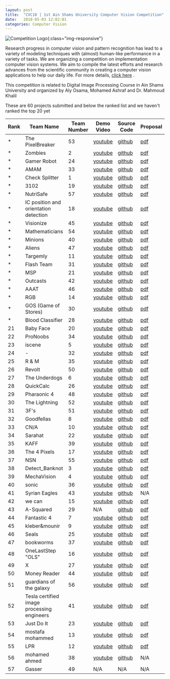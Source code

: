 ```yaml
---
layout: post
title:  "CVC18 | 1st Ain Shams University Computer Vision Competition"
date:   2018-05-03 12:02:01
categories: Computer Vision
---
```


![Competition Logo](https://image.ibb.co/h25pPS/CVC_logo.png){:class="img-responsive"}

Research progress in computer vision and pattern recognition has lead to a variety of modeling techniques with (almost) human-like performance in a variety of tasks. We are organizing a competition on implementation computer vision systems. We aim to compile the latest efforts and research advances from the scientific community in creating a computer vision applications to help our daily life. 
For more details, [click here](https://docs.google.com/document/d/1C_wSxrgw-kYavpIhnIoB-FvKqm8dxKkqDvh25Xo9H5E/edit?usp=sharing)
.

This competition is related to Digital Image Processing Course in Ain Shams University and organized by Aly Osama, Mohamed Ashraf and Dr. Mahmoud Khalil

These are 60 projects submitted and below the ranked list and we haven't ranked the top 20 yet

|Rank|Team Name|Team Number|Demo Video|Source Code|Proposal|
|-------|-------|-------|-------|-------|-------|
*|The PixelBreaker|53|[youtube](https://www.youtube.com/watch?v=JFjmobJTzQs&feature=youtu.be)|[github](https://github.com/SaeedAbdelWahab/PixelBreaker.git)|[pdf](https://drive.google.com/open?id=1mRpdIK_Fbw1omEjdjtYn6L_eFbU_qRtM)|
*|Zombies|2|[youtube](https://youtu.be/YuI7b8WjyHM)|[github](https://github.com/KM49N/Circuit)|[pdf](https://drive.google.com/open?id=1bK-qOxFvlEYqnqt7nA1Ti6RDKM-VIMUR)|
*|Gamer Robot|24|[youtube](https://youtu.be/lT4XUlmFXzs)|[github](https://github.com/MahmoudNasser27/Gamer-Robot)|[pdf](https://drive.google.com/open?id=1-M4_EPacXdax8zLryPfrzK7hFztnfXvk)|
*|AMAM|33|[youtube](https://www.youtube.com/watch?v=YVBaOClfvME&feature=youtu.be)|[github](https://gitlab.com/amr-essam95/esh7enly)|[pdf](https://drive.google.com/open?id=10j_eIK-Stt3ZAKiTBRheT94ySp7_DiYO)|
*|Check Splitter|1|[youtube](https://youtu.be/UOeC-jRCUF4)|[github](https://github.com/KhadigaMesbah/CheckSplitter)|[pdf](https://drive.google.com/open?id=1jbi5Q6Pt62TLTN6mpr_eTs7NKgU_FE51)|
*|3102|19|[youtube](https://www.youtube.com/watch?v=0yi0UcLfW2I&feature=youtu.be)|[github](https://github.com/abdelrahmanbedier/detect_potholes/tree/master/pothole-detection)|[pdf](https://drive.google.com/open?id=1hm0fYyMo76zZD4M6n_kEQL4TjEpMfzwR)|
*|NutriSafe|57|[youtube](https://youtu.be/oLdO_-gTW0s)|[github](https://github.com/Nada1996/NutriSafe)|[pdf](https://drive.google.com/open?id=1P-EWrWLvQDdb6--3E-MMRYXtm_jC1aCg)|
*|IC position and orientation detection|18|[youtube](https://youtu.be/whtgA91HWt0)|[github](https://github.com/osama95/IC-position-and-orientation-detection)|[pdf](https://drive.google.com/open?id=1dCZjNmzXK-kKJTE1EPmm5kT3xeSPpxYf)|
*|Visionize|45|[youtube](https://www.youtube.com/watch?v=z7mHfJlxqL8)|[github](https://github.com/AhmadOsama4/Self-Driving-Car-Game)|[pdf](https://drive.google.com/open?id=1Fq22iHqE168qCi9WXvj-6JdMyb1K--wv)|
*|Mathematicians|54|[youtube](https://drive.google.com/file/d/139sKPQs4Y7fw2gdgR9xN3YL1nu4XSaPj/view)|[github](https://github.com/mahmoud4495/EasyMath)|[pdf](https://drive.google.com/open?id=1kPz9m_wWG_srcA8qIduKYDfPu-aZqfig)|
*|Minions|40|[youtube](https://www.youtube.com/watch?v=ggjOMqFn8Fg&feature=youtu.be)|[github](https://github.com/MayarAlaa/LinearSystemEquationSolverApp)|[pdf](https://drive.google.com/open?id=1_fwjB0lDTQQ1BFIS_mdEyJ60GJt_5FoL)|
*|Aliens|47|[youtube](https://youtu.be/ZazKdavcZlA  )|[github](https://github.com/nohadrweesh/Scanner-and-Translator)|[pdf](https://drive.google.com/open?id=1IoA-ViIi6iOM6uULa96i93HIfE4vI7O-)|
*|Targemly|11|[youtube](https://www.youtube.com/playlist?list=PLijPGmlMpDKyHGWDvcUhRthNViN3AqzjI)|[github](https://github.com/khaledsalah04/Image-processing-project)|[pdf](https://drive.google.com/open?id=1altfk_6nkVrIPPb-WSaHzwPRXEYUYXZV)|
*|Flash Team|31|[youtube](https://www.youtube.com/watch?v=F-E4p7Rk8Wo)|[github](https://github.com/Abdelrahman-Elnaggar/Convert-from-analog-to-digital-clock)|[pdf](https://drive.google.com/open?id=1NPek_fDMQaGDkh9mI1vIR15MAqoDi9sH)|
*|MSP|21|[youtube](https://youtu.be/WbNNh3FxzpE)|[github](https://github.com/MarieNagy/Musical-sheets-play)|[pdf](https://drive.google.com/open?id=1hWYpkzaasjzR3kM2caun4BjBGstEO5sx)|
*|Outcasts|42|[youtube](https://www.youtube.com/watch?v=5bOqgkhDn18&feature=youtu.be)|[github](https://github.com/Mosta-777/EmojiBuddies/tree/master)|[pdf](https://drive.google.com/open?id=1jXh2s2bbR3HKcg8vLcDC9QEjcDG5ZERT)|
*|AAAT|46|[youtube](https://youtu.be/ruHFZlaLTCA)|[github](https://github.com/AlaaHazem/image-processing-project)|[pdf](https://drive.google.com/open?id=1lTa-ydnuJLi8DhzScAZmLJSBAz_OmNzy)|
*|RGB|14|[youtube](https://www.youtube.com/playlist?list=PLVJtKQZ2QgMMoc5p3R2SngvLME2XwYHst)|[github](https://github.com/AhmedAmrAttiah/ImageProcessingProject)|[pdf](https://drive.google.com/open?id=1Yirr-wVcg4TnCgEYXIskujsCQy87gG6H)|
*|GOS (Game of Stores)|30|[youtube](https://drive.google.com/file/d/1sNF-uChY8UlvzWmzqP24q0dt2udJQ98q/view?usp=sharing)|[github](https://bitbucket.org/osamatarkhan/gos)|[pdf](https://drive.google.com/open?id=1RcX7x8M2bRpwtbfWW7ayHQPLn4xyfRB9)|
*|Blood Classifier|28|[youtube](https://youtu.be/1KJjCgXHLFQ)|[github](https://github.com/AbdulrahmanYasser95/Blood-Identifier)|[pdf](https://drive.google.com/open?id=11441lfAw--f0MNTejBhHZGyOfPk-Qx5p)|
21|Baby Face|20|[youtube](https://www.youtube.com/watch?v=80Yrxnf4g78&feature=youtu.be)|[github](https://github.com/AsmaaJoe/IMGPro_BabyFace)|[pdf](https://drive.google.com/open?id=1hcM7o5icr9_Eg-P0wHzPSEBPCvdAXOda)|
22|ProNoobs|34|[youtube](https://www.youtube.com/watch?v=HtfcPnQfiiM)|[github](https://github.com/ELBe7ery/CSE-464-ImageProcesssing/tree/FINAL_PROJECT)|[pdf](https://drive.google.com/open?id=17KTDaXKQNO6_4SNteRLTNS8N5SW8hf9i)|
23|iscene|5|[youtube](https://youtu.be/cdHvDsH6ZPU)|[github](https://github.com/ahmedusama/iScene-Text-and-currecy-recognition-with-audio-feedback.git)|[pdf](https://drive.google.com/open?id=1smk-vYABr2VExsOXI58EeJM8LXki_elh)|
24|-|32|[youtube](https://www.youtube.com/watch?v=Ck5mi0nn1ok&feature=youtu.be)|[github](https://github.com/MahmoudSelmy/KidsInspector-)|[pdf](https://drive.google.com/open?id=12dAzx1wIw0avrDyYj6tPvImBN67Yd1YS)|
25|R & M|35|[youtube](https://www.youtube.com/watch?v=8nNRip633Kg)|[github](https://github.com/reemahmedosman/Image)|[pdf](https://drive.google.com/open?id=1uq6l9082ftfF_v71aZsPS7aqJ0_bOWcX)|
26|Revolt|50|[youtube](https://www.youtube.com/watch?v=TUxxcr2Gwqg&feature=youtu.be)|[github](https://github.com/RandaKhairy/traffic-light-color-detector)|[pdf](https://drive.google.com/open?id=1kwZig62veW7K3eI_e_OJqTtYodwE_vRx)|
27|The Underdogs|6|[youtube](https://www.youtube.com/watch?v=pbRxPWbW1t8)|[github](https://github.com/mostafa07/Best-Price-IP/)|[pdf](https://drive.google.com/open?id=1jSkrhU7kkGV9fxNK0F8LYIYdOGjpZqVh)|
28|QuickCalc|26|[youtube](https://www.youtube.com/watch?v=DBUgcOcfvkw)|[github](https://github.com/SilvanaMaher/ImageProcessingProject)|[pdf](https://drive.google.com/open?id=1tFavNSi4YQPrNz-Y8gABWB4qZEfQblVc)|
29|Pharaonic 4|48|[youtube](https://www.youtube.com/watch?v=L9dRCk537fk)|[github](https://github.com/HeshoSalah/ComputerVisionSystem)|[pdf](https://drive.google.com/open?id=1LZomuli3v7Ij5KdrKe0NBswY3e1m39UU)|
30|The Lightning|52|[youtube](https://youtu.be/_KwdheugeSU)|[github](https://github.com/Amany-Abdelhamid/The-Lightning-_-Recharge-cell-phone-cards)|[pdf](https://drive.google.com/open?id=1Vt3GBN8hsd7DbvhiV4XcBrVoed-i6wGR)|
31|3F's|51|[youtube](https://drive.google.com/open?id=1-53XBzr24GokeDDnXQvQv_KcKAuej4dh)|[github](https://github.com/Fatma-Saleh/2018-world-cup-s-teams-information)|[pdf](https://drive.google.com/open?id=1YBwPFu6ymZaTUgv2tCzyx4m_VrhjsiwQ)|
32|Goodfellas|8|[youtube](https://youtu.be/MSsMK4U6SkU)|[github](https://github.com/Hossamhosni/facedetector)|[pdf](https://drive.google.com/open?id=1xcSzjm5lQG2WpMtVhgzmnJGgFrTXPcpr)|
33|CN/A|10|[youtube](https://www.youtube.com/watch?v=y8guTaaSQSQ)|[github](https://github.com/YomnaHAmin/Fake-Money-Detector.git)|[pdf](https://drive.google.com/open?id=1OTxCIm59WeDAnmU1E8keF2ydl9SBC08w)|
34|Sarahat|22|[youtube](https://youtu.be/Nay9cZux2As)|[github](https://github.com/SarahElZoqm/imageProjectOCR.git)|[pdf](https://drive.google.com/open?id=1sYICJyB3mJ_KGpVvwHg0KPIXM0ykhWqu)|
35|KAFF|39|[youtube](https://www.youtube.com/watch?v=FLL37LRBK5Y&feature=youtu.be)|[github](https://github.com/AbdelwhabMohamed/opencv-Manufature_Defects)|[pdf](https://drive.google.com/open?id=1FKCtCzNrtg2vuBTmyYyVRC9FQNEgdOw4)|
36|The 4 Pixels|17|[youtube](https://www.youtube.com/watch?v=dRXis_q7nGU&feature=youtu.be)|[github](https://github.com/AbdelrahmanSh/sudoku_solver)|[pdf](https://drive.google.com/open?id=11kRTUNJ9tNiusJlmWuaqkM1yQJB-CLbE)|
37|NSN|55|[youtube](https://youtu.be/v2dWOex72yY)|[github](https://github.com/laila95/flowchart_generator)|[pdf](https://drive.google.com/open?id=1OYAC2aBxQ3z_hSU-r5lNN88IWBbaiPKT)|
38|Detect_Banknot|3|[youtube](https://youtu.be/taNlIo_TKVE)|[github](https://github.com/mahmoudGamalEldin/-Money_detector_and_estimator)|[pdf](https://drive.google.com/open?id=16GO8x4I9Dhlsn0mcX51Poa4JPIizrYQp)|
39|MechaVision|4|[youtube](https://www.youtube.com/watch?v=U3CEWeNKNGw)|[github](https://github.com/MohamedRaslan/DigitizerProgram)|[pdf](https://drive.google.com/open?id=1aiCKCdgqMVgR6OMVGO7uvnJSZj-bkMGg)|
40|sonic|36|[youtube](https://youtu.be/8N_PSvmTnK8)|[github](https://github.com/nadaelmargoushy/image-project.git)|[pdf](https://drive.google.com/open?id=17gXBc0yadJXT_dg1g_RE8HkYUEdiNUmk)|
41|Syrian Eagles |43|[youtube](https://youtu.be/q2oavXbWLik)|[github](https://github.com/NawafHZz/Motion-Detection.git)|N/A|
42|we can|15|[youtube](https://drive.google.com/open?id=19JF8DewJzjsENoYwUoYVii-h-f3lMPYx)|[github](https://github.com/amirashobak/Image_processing)|[pdf](https://drive.google.com/open?id=1d6alfr-WU-3lRbEzT3BXOYI_owqWje2n)|
43|A-Squared|29|N/A|[github](https://github.com/ayaemad/Virtual-Dressing)|[pdf](https://drive.google.com/open?id=1VTKJGlDbomkEeTqANKgbl2_lQEZ-VRbR)|
44|Fantastic 4|7|[youtube](https://drive.google.com/drive/folders/1pUC7_7jqRVTb4Hm8fcnUT9E96wB7B1Hu)|[github](https://gitlab.com/MhmudFwzi/Surveillance-Camera-openCV.git)|[pdf](https://drive.google.com/open?id=1r8-H-racxJ5AsX4l87Pc8oY0Hp6Si7ox)|
45|kleber&mounir|9|[youtube](https://youtu.be/RG29hQ2qWVE)|[github](https://github.com/peterkleber/Hole-Detector.git)|[pdf](https://drive.google.com/open?id=1CpO6-HHSpJuUixGidaMRQ2tPN_1oIv0A)|
46|Seals|25|[youtube](https://youtu.be/kb_VRk5l-1k)|[github](https://github.com/medayehia/label-inspection-ocr)|[pdf](https://drive.google.com/open?id=172766CzFnG--0GIGJaDN5s_S56Qz1YX_)|
47|bookworms|37|[youtube](https://youtu.be/640bl3Y9KyM)|[github](https://github.com/wisesama/OCR_project)|[pdf](https://drive.google.com/open?id=1vZ8RwiBZwYTUb-SEZaNzGsUo8C3ZygM-)|
48|OneLastStep "OLS"|16|[youtube](https://www.youtube.com/watch?v=iOnQSa1KeHI&feature=youtu.be)|[github](https://github.com/WaelAhmad/Face-Swapping)|[pdf](https://drive.google.com/open?id=1Fja7sxJhKd_kYi8Sakirf2WLpOVjdhkE)|
49|X|27|[youtube](https://drive.google.com/file/d/1fuUO1gTdFgxm2nURlzfSXfV-6TgQX53O/view?usp=sharing)|[github](https://github.com/GhadeerElkhazragy/Maze_Solver)|[pdf](https://drive.google.com/open?id=14rWkHaAvdAMOah5OnwsvEgNzam3JJ_p3)|
50|Money Reader|44|[youtube](https://drive.google.com/file/d/100lU0o8fYJ_myEesH1XSPZpnUwxCHALP/view?usp=sharing)|[github](https://github.com/reemmostafa/Money-Reader-)|[pdf](https://drive.google.com/open?id=1Nf387ugbkAr92LpCWV_cba1S1Q2DEqIt)|
51|guardians of the galaxy|56|[youtube](https://www.youtube.com/watch?v=fK9_wT5CbYM)|[github](https://github.com/hodaabdelbasit3/License-Plate-Recognition)|[pdf](https://drive.google.com/open?id=1mP2z8BnJlVeZwQgp7gkT4I9UPuSu4X0d)|
52|Tesla certified image processing engineers|41|[youtube](https://www.youtube.com/watch?v=xiYDwdQ88nY)|[github](https://github.com/Sherif-Mohamed/PlateDetector.git)|[pdf](https://drive.google.com/open?id=1bNXfHz0NvPJTKcc4ZgfXFAGVMVAMOfYE)|
53|Just Do It|23|[youtube](https://www.youtube.com/watch?v=OfcQBHf5rzc&feature=youtu.be)|[github](https://github.com/MohamedShokr22/Handwriting-Recognition)|[pdf](https://drive.google.com/open?id=1B2TAAcYNTkMjzgFOM6bgGpNRlCHSCugm)|
54|mostafa mohammed |13|[youtube](https://www.youtube.com/watch?v=AuEKSnPjcN4&feature=youtu.be)|[github](https://github.com/Shikoshalaby/image-processing-/tree/master)|[pdf](https://drive.google.com/open?id=1d5LAKgDFqjKd3aX_cLTvU_nu8te4BsKe)|
55|LPR |12|[youtube](https://www.youtube.com/watch?v=k33AwO9rwdU&feature=youtu.be)|[github](https://drive.google.com/file/d/1hxqhtMnEFH4FzSvTmpxk0HBRKxRCTEos/view?usp=sharing)|[pdf](https://drive.google.com/open?id=1YpXRGZ0SzouDslgY53jZnhKm4Vk7VKjp)|
56|mohamed ahmed |38|[youtube](https://drive.google.com/open?id=1KdyAVWBT4sA0hhRgovVm9NHT8emLjVa-)|[github](https://drive.google.com/open?id=1KdyAVWBT4sA0hhRgovVm9NHT8emLjVa-)|N/A|
57|Gasser|49|N/A|N/A|N/A|